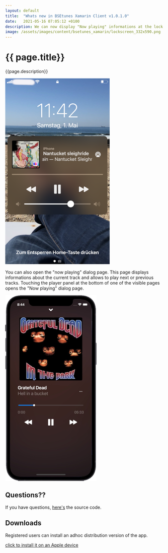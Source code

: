 ```yaml
---
layout: default
title:  "Whats new in BSEtunes Xamarin Client v1.0.1.0"
date:   2021-05-16 07:05:12 +0100
description: We can now display "Now playing" informations at the lock screen and control the player from there. This "Now playing" feature enables AirPlay.
image: /assets/images/content/bsetunes_xamarin/lockscreen_332x590.png
---
```


# {{ page.title}}

{{page.description}}

![Now playing at lock screen](/assets/images/content/bsetunes_xamarin/lockscreen_332x590.png)

You can also open the "now playing" dialog page. This page displays informations about the current track and allows to play next or previous tracks. Touching the player panel at the bottom of one of the visible pages opens the "Now playing" dialog page.

![Now playing dialog page](/assets/images/content/bsetunes_xamarin/nowplaying_290x590.png)

## Questions??
If you have questions, [here's]({{site.repositories.bsetunes_xamarin}}) the source code.

## Downloads

Registered users can install an adhoc distribution version of the app.

<a href="itms-services://?action=download-manifest&url=https://uwe-e.github.io/downloads/bsetunes/ios/manifest.plist">click to install it on an Apple device</a>